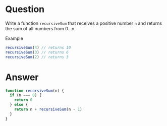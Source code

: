 # Question
Write a function `recursiveSum` that receives a positive number `n` and returns the sum of all numbers from 0...n.

Example
```js
recursiveSum(4) // returns 10  
recursiveSum(3) // returns 6
recursiveSum(2) // returns 3
```

# Answer
```js
function recursiveSum(n) {
  if (n === 0) {
    return 0
  } else {
    return n + recursiveSum(n - 1)
  }
}
```
